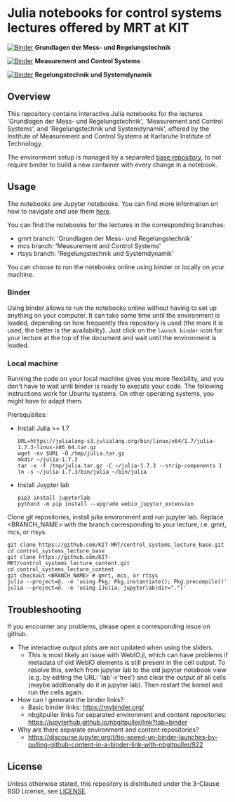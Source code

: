 # Julia notebooks for control systems lectures offered by MRT at KIT
[![Binder](https://mybinder.org/badge_logo.svg)](https://mybinder.org/v2/gh/KIT-MRT/control_systems_lecture_base/HEAD?urlpath=git-pull%3Frepo%3Dhttps%253A%252F%252Fgithub.com%252FKIT-MRT%252Fcontrol_systems_lecture_content%26urlpath%3Dlab%252Ftree%252Fcontrol_systems_lecture_content%252F%26branch%3Dgmrt) **Grundlagen der Mess- und Regelungstechnik**

[![Binder](https://mybinder.org/badge_logo.svg)](https://mybinder.org/v2/gh/KIT-MRT/control_systems_lecture_base/HEAD?urlpath=git-pull%3Frepo%3Dhttps%253A%252F%252Fgithub.com%252FKIT-MRT%252Fcontrol_systems_lecture_content%26urlpath%3Dlab%252Ftree%252Fcontrol_systems_lecture_content%252F%26branch%3Dmcs) **Measurement and Control Systems**

[![Binder](https://mybinder.org/badge_logo.svg)](https://mybinder.org/v2/gh/KIT-MRT/control_systems_lecture_base/HEAD?urlpath=git-pull%3Frepo%3Dhttps%253A%252F%252Fgithub.com%252FKIT-MRT%252Fcontrol_systems_lecture_content%26urlpath%3Dlab%252Ftree%252Fcontrol_systems_lecture_content%252F%26branch%3Drtsys) **Regelungstechnik und Systemdynamik**

## Overview

This repository contains interactive Julia notebooks for the lectures 'Grundlagen der Mess- und Regelungstechnik', 'Measurement and Control Systems', and 'Regelungstechnik und Systemdynamik', offered by the Institute of Measurement and Control Systems at Karlsruhe Institute of Technology.

The environment setup is managed by a separated [base repository](https://github.com/KIT-MRT/control_systems_lecture_base), to not require binder to build a new container with every change in a notebook.

## Usage

The notebooks are Jupyter notebooks.
You can find more information on how to navigate and use them [here](https://jupyterlab.readthedocs.io/en/stable/user/interface.html#).

You can find the notebooks for the lectures in the corresponding branches:

- gmrt branch: 'Grundlagen der Mess- und Regelungstechnik'
- mcs branch: 'Measurement and Control Systems'
- rtsys branch: 'Regelungstechnik und Systemdynamik'

You can choose to run the notebooks online using binder or locally on your machine.

### Binder

Using binder allows to run the notebooks online without having to set up anything on your computer.
It can take some time until the environment is loaded, depending on how frequently this repository is used (the more it is used, the better is the availability). Just click on the `launch binder` icon for your lecture at the top of the document and wait until the environment is loaded.

### Local machine

Running the code on your local machine gives you more flexibility, and you don't have to wait until binder is ready to execute your code. The following instructions work for Ubuntu systems. On other operating systems, you might have to adapt them.

Prerequisites:
- Install Julia >= 1.7
  ```
  URL=https://julialang-s3.julialang.org/bin/linux/x64/1.7/julia-1.7.3-linux-x86_64.tar.gz
  wget -nv $URL -O /tmp/julia.tar.gz
  mkdir ~/julia-1.7.3
  tar -x -f /tmp/julia.tar.gz -C ~/julia-1.7.3 --strip-components 1
  ln -s ~/julia-1.7.3/bin/julia ~/bin/julia
  ```
- Install Juypter lab
  ```
  pip3 install jupyterlab
  python3 -m pip install --upgrade webio_jupyter_extension
  ```

Clone git repositories, install julia environment and run jupyter lab.
Replace <BRANCH_NAME> with the branch corresponding to your lecture, i.e. gmrt, mcs, or rtsys.

```
git clone https://github.com/KIT-MRT/control_systems_lecture_base.git
cd control_systems_lecture_base
git clone https://github.com/KIT-MRT/control_systems_lecture_content.git
cd control_systems_lecture_content
git checkout <BRANCH_NAME> # gmrt, mcs, or rtsys
julia --project=@. -e 'using Pkg; Pkg.instantiate(); Pkg.precompile()'
julia --project=@. -e 'using IJulia; jupyterlab(dir=".")'
```

## Troubleshooting

If you encounter any problems, please open a corresponding issue on github.

- The interactive output plots are not updated when using the sliders.
  - This is most likely an issue with WebIO.jl, which can have problems if metadata of old WebIO elements is still present in the cell output. To resolve this, switch from jupyter lab to the old jupyter notebook view (e.g. by editing the URL: 'lab'->'tree') and clear the output of all cells (maybe additionally do it in jupyter lab). Then restart the kernel and run the cells again.
- How can I generate the binder links?
  - Basic binder links: https://mybinder.org/
  - nbgitpuller links for separated environment and content repositories: https://jupyterhub.github.io/nbgitpuller/link?tab=binder
- Why are there separate environment and content repositories?
  - https://discourse.jupyter.org/t/tip-speed-up-binder-launches-by-pulling-github-content-in-a-binder-link-with-nbgitpuller/922

## License

Unless otherwise stated, this repository is distributed under the 3-Clause BSD License, see [LICENSE](LICENSE).
